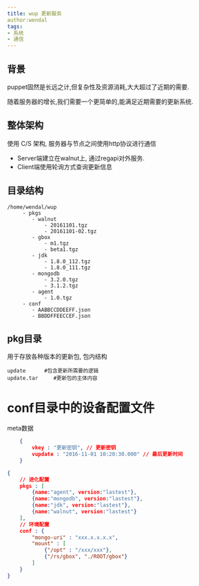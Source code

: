 ```yaml
---
title: wup 更新服务
author:wendal
tags:
- 系统
- 通信
---
```


## 背景

puppet固然是长远之计,但复杂性及资源消耗,大大超过了近期的需要.

随着服务器的增长,我们需要一个更简单的,能满足近期需要的更新系统.

## 整体架构

使用 C/S 架构, 服务器与节点之间使用http协议进行通信

* Server端建立在walnut上, 通过regapi对外服务.
* Client端使用轮询方式查询更新信息

## 目录结构

```
/home/wendal/wup
	 - pkgs
	    - walnut
	 		- 20161101.tgz
	 		- 20161101-02.tgz
	 	- gbox
	 		- m1.tgz
	 		- beta1.tgz
	 	- jdk
	 		- 1.8.0_112.tgz
	 		- 1.8.0_111.tgz
	 	- mongodb
	 		- 3.2.0.tgz
	 		- 3.1.2.tgz
	 	- agent
	 		- 1.0.tgz
	 - conf
	 	- AABBCCDDEEFF.json
	 	- BBDDFFEECCEF.json
```

## pkg目录

用于存放各种版本的更新包, 包内结构

```
update      #包含更新所需要的逻辑
update.tar     #更新包的主体内容
```

# conf目录中的设备配置文件

meta数据

```json
	{
		vkey : "更新密钥", // 更新密钥
		vupdate : "2016-11-01 10:20:30.000" // 最后更新时间
	}
```

```json
{
	// 进化配置
	pkgs : [
		{name:"agent", version:"lastest"},
		{name:"mongodb", version:"lastest"},
		{name:"jdk", version:"lastest"},
		{name:"walnut", version:"lastest"}
	],
	// 环境配置
	conf : {
		"mongo-uri" : "xxx.x.x.x.x",
		"mount" : [
			{"/opt" : "/xxx/xxx"},
			{"/rs/gbox", "./ROOT/gbox"}
		]
	}
}
```
